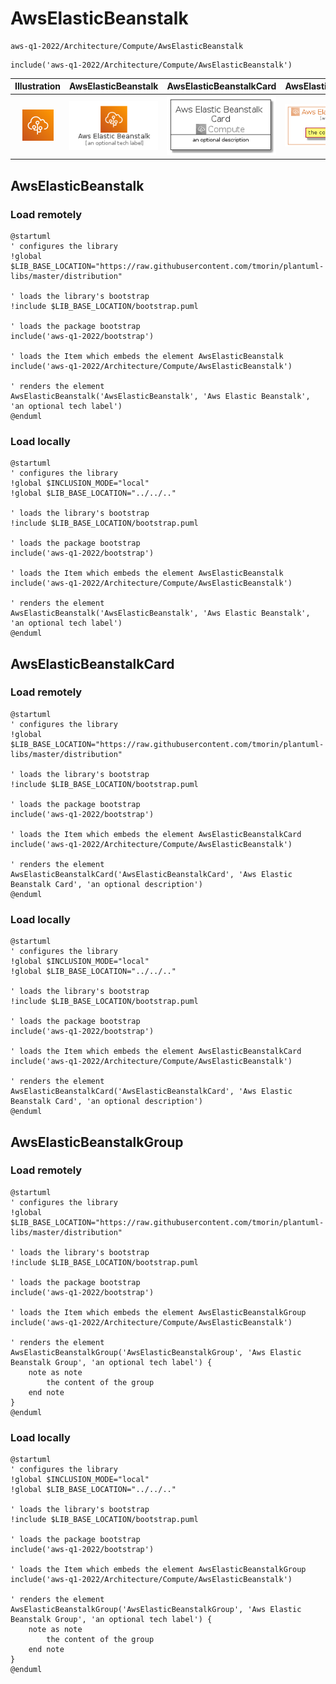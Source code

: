 # AwsElasticBeanstalk


```text
aws-q1-2022/Architecture/Compute/AwsElasticBeanstalk
```

```text
include('aws-q1-2022/Architecture/Compute/AwsElasticBeanstalk')
```



| Illustration | AwsElasticBeanstalk | AwsElasticBeanstalkCard | AwsElasticBeanstalkGroup |
| :---: | :---: | :---: | :---: |
| ![illustration for Illustration](../../../aws-q1-2022/Architecture/Compute/AwsElasticBeanstalk.png) | ![illustration for AwsElasticBeanstalk](../../../aws-q1-2022/Architecture/Compute/AwsElasticBeanstalk.Local.png) | ![illustration for AwsElasticBeanstalkCard](../../../aws-q1-2022/Architecture/Compute/AwsElasticBeanstalkCard.Local.png) | ![illustration for AwsElasticBeanstalkGroup](../../../aws-q1-2022/Architecture/Compute/AwsElasticBeanstalkGroup.Local.png) |




## AwsElasticBeanstalk

### Load remotely
```plantuml
@startuml
' configures the library
!global $LIB_BASE_LOCATION="https://raw.githubusercontent.com/tmorin/plantuml-libs/master/distribution"

' loads the library's bootstrap
!include $LIB_BASE_LOCATION/bootstrap.puml

' loads the package bootstrap
include('aws-q1-2022/bootstrap')

' loads the Item which embeds the element AwsElasticBeanstalk
include('aws-q1-2022/Architecture/Compute/AwsElasticBeanstalk')

' renders the element
AwsElasticBeanstalk('AwsElasticBeanstalk', 'Aws Elastic Beanstalk', 'an optional tech label')
@enduml
```

### Load locally
```plantuml
@startuml
' configures the library
!global $INCLUSION_MODE="local"
!global $LIB_BASE_LOCATION="../../.."

' loads the library's bootstrap
!include $LIB_BASE_LOCATION/bootstrap.puml

' loads the package bootstrap
include('aws-q1-2022/bootstrap')

' loads the Item which embeds the element AwsElasticBeanstalk
include('aws-q1-2022/Architecture/Compute/AwsElasticBeanstalk')

' renders the element
AwsElasticBeanstalk('AwsElasticBeanstalk', 'Aws Elastic Beanstalk', 'an optional tech label')
@enduml
```

## AwsElasticBeanstalkCard

### Load remotely
```plantuml
@startuml
' configures the library
!global $LIB_BASE_LOCATION="https://raw.githubusercontent.com/tmorin/plantuml-libs/master/distribution"

' loads the library's bootstrap
!include $LIB_BASE_LOCATION/bootstrap.puml

' loads the package bootstrap
include('aws-q1-2022/bootstrap')

' loads the Item which embeds the element AwsElasticBeanstalkCard
include('aws-q1-2022/Architecture/Compute/AwsElasticBeanstalk')

' renders the element
AwsElasticBeanstalkCard('AwsElasticBeanstalkCard', 'Aws Elastic Beanstalk Card', 'an optional description')
@enduml
```

### Load locally
```plantuml
@startuml
' configures the library
!global $INCLUSION_MODE="local"
!global $LIB_BASE_LOCATION="../../.."

' loads the library's bootstrap
!include $LIB_BASE_LOCATION/bootstrap.puml

' loads the package bootstrap
include('aws-q1-2022/bootstrap')

' loads the Item which embeds the element AwsElasticBeanstalkCard
include('aws-q1-2022/Architecture/Compute/AwsElasticBeanstalk')

' renders the element
AwsElasticBeanstalkCard('AwsElasticBeanstalkCard', 'Aws Elastic Beanstalk Card', 'an optional description')
@enduml
```

## AwsElasticBeanstalkGroup

### Load remotely
```plantuml
@startuml
' configures the library
!global $LIB_BASE_LOCATION="https://raw.githubusercontent.com/tmorin/plantuml-libs/master/distribution"

' loads the library's bootstrap
!include $LIB_BASE_LOCATION/bootstrap.puml

' loads the package bootstrap
include('aws-q1-2022/bootstrap')

' loads the Item which embeds the element AwsElasticBeanstalkGroup
include('aws-q1-2022/Architecture/Compute/AwsElasticBeanstalk')

' renders the element
AwsElasticBeanstalkGroup('AwsElasticBeanstalkGroup', 'Aws Elastic Beanstalk Group', 'an optional tech label') {
    note as note
        the content of the group
    end note
}
@enduml
```

### Load locally
```plantuml
@startuml
' configures the library
!global $INCLUSION_MODE="local"
!global $LIB_BASE_LOCATION="../../.."

' loads the library's bootstrap
!include $LIB_BASE_LOCATION/bootstrap.puml

' loads the package bootstrap
include('aws-q1-2022/bootstrap')

' loads the Item which embeds the element AwsElasticBeanstalkGroup
include('aws-q1-2022/Architecture/Compute/AwsElasticBeanstalk')

' renders the element
AwsElasticBeanstalkGroup('AwsElasticBeanstalkGroup', 'Aws Elastic Beanstalk Group', 'an optional tech label') {
    note as note
        the content of the group
    end note
}
@enduml
```

